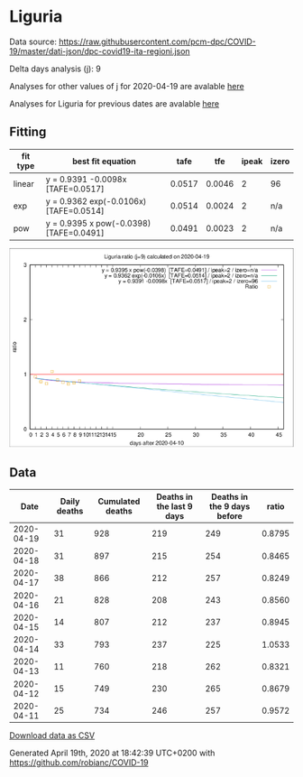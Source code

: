 # Liguria

Data source: https://raw.githubusercontent.com/pcm-dpc/COVID-19/master/dati-json/dpc-covid19-ita-regioni.json

Delta days analysis (j): 9

Analyses for other values of j for 2020-04-19 are avalable [here](../2020-04-19/README.md)

Analyses for Liguria for previous dates are avalable [here](../README.md)

## Fitting 
|fit type|best fit equation|tafe|tfe|ipeak|izero|
|-------|-----|--------|------|---|---|
|linear|y = 0.9391 -0.0098x  [TAFE=0.0517]|0.0517|0.0046|2|96|
|exp|y = 0.9362 exp(-0.0106x)  [TAFE=0.0514]|0.0514|0.0024|2|n/a|
|pow|y = 0.9395 x pow(-0.0398)  [TAFE=0.0491]|0.0491|0.0023|2|n/a|

![Plot](COVID-19_liguria_j9_2020-04-19.png)

## Data
|Date|Daily deaths|Cumulated deaths|Deaths in the last 9 days|Deaths in the 9 days before|ratio|
|----|----------|-----------|-------|--------------------|-----|
|2020-04-19|31|928|219|249|0.8795|
|2020-04-18|31|897|215|254|0.8465|
|2020-04-17|38|866|212|257|0.8249|
|2020-04-16|21|828|208|243|0.8560|
|2020-04-15|14|807|212|237|0.8945|
|2020-04-14|33|793|237|225|1.0533|
|2020-04-13|11|760|218|262|0.8321|
|2020-04-12|15|749|230|265|0.8679|
|2020-04-11|25|734|246|257|0.9572|

[Download data as CSV](COVID-19_liguria_j9_2020-04-19.csv)

Generated April 19th, 2020 at 18:42:39 UTC+0200 with https://github.com/robianc/COVID-19
